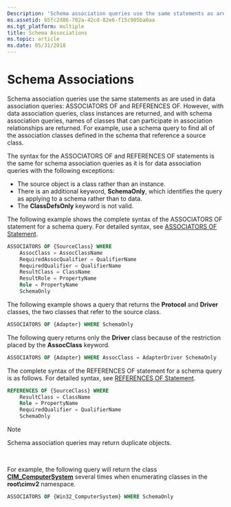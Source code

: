 ```yaml
---
Description: 'Schema association queries use the same statements as are used in data association queries: ASSOCIATORS OF and REFERENCES OF.'
ms.assetid: b5fc2d86-702a-42cd-82e6-f15c905ba6aa
ms.tgt_platform: multiple
title: Schema Associations
ms.topic: article
ms.date: 05/31/2018
---
```


# Schema Associations

Schema association queries use the same statements as are used in data association queries: ASSOCIATORS OF and REFERENCES OF. However, with data association queries, class instances are returned, and with schema association queries, names of classes that can participate in association relationships are returned. For example, use a schema query to find all of the association classes defined in the schema that reference a source class.

The syntax for the ASSOCIATORS OF and REFERENCES OF statements is the same for schema association queries as it is for data association queries with the following exceptions:

-   The source object is a class rather than an instance.
-   There is an additional keyword, **SchemaOnly**, which identifies the query as applying to a schema rather than to data.
-   The **ClassDefsOnly** keyword is not valid.

The following example shows the complete syntax of the ASSOCIATORS OF statement for a schema query. For detailed syntax, see [ASSOCIATORS OF Statement](associators-of-statement.md).


```sql
ASSOCIATORS OF {SourceClass} WHERE 
    AssocClass = AssocClassName
    RequiredAssocQualifier = QualifierName
    RequiredQualifier = QualifierName
    ResultClass = ClassName
    ResultRole = PropertyName
    Role = PropertyName
    SchemaOnly
```



The following example shows a query that returns the **Protocol** and **Driver** classes, the two classes that refer to the source class.


```sql
ASSOCIATORS OF {Adapter} WHERE SchemaOnly
```



The following query returns only the **Driver** class because of the restriction placed by the **AssocClass** keyword.


```sql
ASSOCIATORS OF {Adapter} WHERE AssocClass = AdapterDriver SchemaOnly
```



The complete syntax of the REFERENCES OF statement for a schema query is as follows. For detailed syntax, see [REFERENCES OF Statement](references-of-statement.md).


```sql
REFERENCES OF {SourceClass} WHERE
    ResultClass = ClassName
    Role = PropertyName
    RequiredQualifier = QualifierName
    SchemaOnly
```



> [!Note]  
> Schema association queries may return duplicate objects.

 

For example, the following query will return the class [**CIM\_ComputerSystem**](/windows/desktop/CIMWin32Prov/cim-computersystem) several times when enumerating classes in the **root\\cimv2** namespace.


```sql
ASSOCIATORS OF {Win32_ComputerSystem} WHERE SchemaOnly
```



 

 